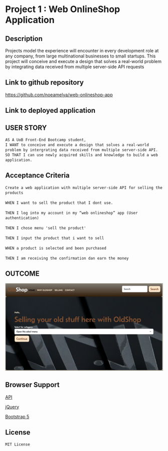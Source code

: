 # Project 1 : Web OnlineShop Application

## Description 
Projects model the experience will encounter in every development role at any company, from large multinational businesses to small startups. 
This project will conceive and execute a design that solves a real-world problem by integrating data received from multiple server-side API requests

## Link to github repository
https://github.com/noeamelya/web-onlineshop-app

## Link to deployed application


## USER STORY

    AS A UoB Front-End Bootcamp student,
    I WANT to conceive and execute a design that solves a real-world problem by intergrating data received from multiple server-side API.
    SO THAT I can use newly acquired skills and knowledge to build a web application.

## Acceptance Criteria
    Create a web application with multiple server-side API for selling the products
    
    WHEN I want to sell the product that I dont use.

    THEN I log into my account in my “web onlineshop” app (User authentication)

    THEN I chose menu 'sell the product'

    THEN I input the product that i want to sell

    WHEN a product is selected and been purchased

    THEN I am receiving the confirmation dan earn the money


## OUTCOME

![outcome the project](./images/outcome.png)

## Browser Support

[API](https://api.jquery.com/)

[jQuery](https://jquery.com/)

[Bootstrap 5](https://getbootstrap.com/docs/5.3/examples/)



## License
    MIT License





